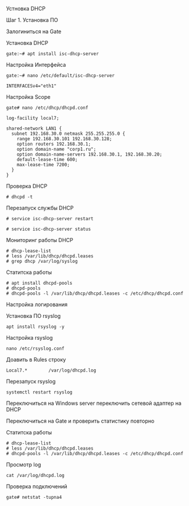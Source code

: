 Устновка DHCP

Шаг 1. Установка ПО

Залогиниться на Gate

Установка DHCP
```
gate:~# apt install isc-dhcp-server

```
Настройка Интерфейса

```
gate:~# nano /etc/default/isc-dhcp-server
```
```
INTERFACESv4="eth1"
```

Настройка Scope

```
gate# nano /etc/dhcp/dhcpd.conf

```
```
log-facility local7;

shared-network LAN1 {
  subnet 192.168.30.0 netmask 255.255.255.0 {
    range 192.168.30.101 192.168.30.128;
    option routers 192.168.30.1;
    option domain-name "corp1.ru";
    option domain-name-servers 192.168.30.1, 192.168.30.20;
    default-lease-time 600;
    max-lease-time 7200;
  }
}
```

Проверка DHCP

```
# dhcpd -t
```

Перезапуск службы DHCP

```
# service isc-dhcp-server restart

# service isc-dhcp-server status
```
Мониторинг работы DHCP

```
# dhcp-lease-list
# less /var/lib/dhcp/dhcpd.leases
# grep dhcp /var/log/syslog
```

Статитска работы 
```
# apt install dhcpd-pools
# dhcpd-pools
# dhcpd-pools -l /var/lib/dhcp/dhcpd.leases -c /etc/dhcp/dhcpd.conf

```
Настройка логирования

Установка ПО rsyslog

```
apt install rsyslog -y
```
Настройка rsyslog
```
nano /etc/rsyslog.conf
```
Доавить в Rules строку

```
Local7.*        /var/log/dhcpd.log
```

Перезапуск rsyslog

```
systemctl restart rsyslog
```

Переключиться на Windows server
переключить сетевой адаптер на DHCP

Переключиться на Gate и проверить статистику повторно

Статитска работы 
```
# dhcp-lease-list
# less /var/lib/dhcp/dhcpd.leases
# dhcpd-pools -l /var/lib/dhcp/dhcpd.leases -c /etc/dhcp/dhcpd.conf

```

Просмотр log

```
cat /var/log/dhcpd.log
```

Проверка подключений

```
gate# netstat -tupna4
```
